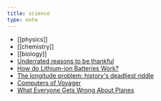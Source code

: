 ```yaml
---
title: science
type: note 
---
```


- [[physics]]
- [[chemistry]]
- [[biology]]
- [Underrated reasons to be thankful](https://dynomight.net/thanks/)
- [How do Lithium-ion Batteries Work?](https://piped.kavin.rocks/watch?v=G5McJw4KkG8)
- [The longitude problem: history's deadliest riddle](https://piped.kavin.rocks/watch?v=3mHC-Pf8-dU)
- [Computers of Voyager](https://piped.video/H62hZJVqs2o)
- [What Everyone Gets Wrong About Planes](https://youtu.be/vjDYfvPW4mA)

